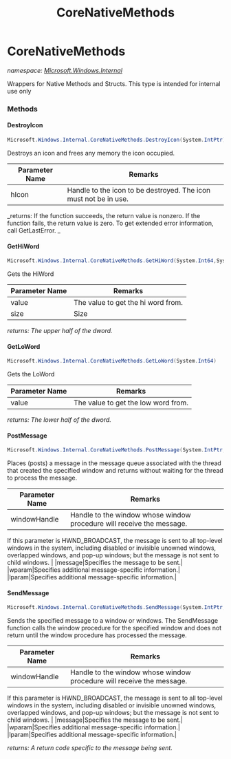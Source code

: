 ﻿---
title: CoreNativeMethods
---

# CoreNativeMethods
_namespace: [Microsoft.Windows.Internal](N-Microsoft.Windows.Internal.html)_

Wrappers for Native Methods and Structs.
 This type is intended for internal use only

### Methods

#### DestroyIcon
```csharp
Microsoft.Windows.Internal.CoreNativeMethods.DestroyIcon(System.IntPtr)
```
Destroys an icon and frees any memory the icon occupied.

|Parameter Name|Remarks|
|--------------|-------|
|hIcon|Handle to the icon to be destroyed. The icon must not be in use. |

_returns: If the function succeeds, the return value is nonzero. If the function fails, the return value is zero. To get extended error information, call GetLastError. _

#### GetHiWord
```csharp
Microsoft.Windows.Internal.CoreNativeMethods.GetHiWord(System.Int64,System.Int32)
```
Gets the HiWord

|Parameter Name|Remarks|
|--------------|-------|
|value|The value to get the hi word from.|
|size|Size|

_returns: The upper half of the dword._

#### GetLoWord
```csharp
Microsoft.Windows.Internal.CoreNativeMethods.GetLoWord(System.Int64)
```
Gets the LoWord

|Parameter Name|Remarks|
|--------------|-------|
|value|The value to get the low word from.|

_returns: The lower half of the dword._

#### PostMessage
```csharp
Microsoft.Windows.Internal.CoreNativeMethods.PostMessage(System.IntPtr,Microsoft.Windows.Internal.WindowMessage,System.IntPtr,System.IntPtr)
```
Places (posts) a message in the message queue associated with the thread that created
 the specified window and returns without waiting for the thread to process the message.

|Parameter Name|Remarks|
|--------------|-------|
|windowHandle|Handle to the window whose window procedure will receive the message. 
 If this parameter is HWND_BROADCAST, the message is sent to all top-level windows in the system, 
 including disabled or invisible unowned windows, overlapped windows, and pop-up windows; 
 but the message is not sent to child windows.
 |
|message|Specifies the message to be sent.|
|wparam|Specifies additional message-specific information.|
|lparam|Specifies additional message-specific information.|


#### SendMessage
```csharp
Microsoft.Windows.Internal.CoreNativeMethods.SendMessage(System.IntPtr,System.UInt32,System.Int32@,System.Text.StringBuilder)
```
Sends the specified message to a window or windows. The SendMessage function calls 
 the window procedure for the specified window and does not return until the window 
 procedure has processed the message.

|Parameter Name|Remarks|
|--------------|-------|
|windowHandle|Handle to the window whose window procedure will receive the message. 
 If this parameter is HWND_BROADCAST, the message is sent to all top-level windows in the system, 
 including disabled or invisible unowned windows, overlapped windows, and pop-up windows; 
 but the message is not sent to child windows.
 |
|message|Specifies the message to be sent.|
|wparam|Specifies additional message-specific information.|
|lparam|Specifies additional message-specific information.|

_returns: A return code specific to the message being sent._





